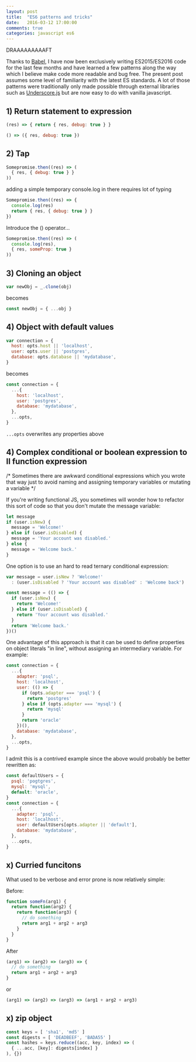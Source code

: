 ```yaml
---
layout: post
title:  "ES6 patterns and tricks"
date:   2016-03-12 17:00:00
comments: true
categories: javascript es6
---
```


DRAAAAAAAAAFT

Thanks to [Babel](), I have now been exclusively writing ES2015/ES2016
code for the last few months and have learned a few patterns along the
way which I believe make code more readable and bug free. The present
post assumes some level of familiarity with the latest ES standards.  A
lot of those patterns were traditionally only made possible through
external libraries such as [Underscore.js]() but are now easy to do with
vanilla javascript.

## 1) Return statement to expression

```javascript
(res) => { return { res, debug: true } }
```

```javascript
() => ({ res, debug: true })
```

## 2) Tap

```javascript
Somepromise.then((res) => (
  { res, { debug: true } }
))
```

adding a simple temporary console.log in there requires lot of typing

```javascript
Somepromise.then((res) => {
  console.log(res)
  return { res, { debug: true } }
})
```

Introduce the () operator...

```javascript
Somepromise.then((res) => (
  console.log(res),
  { res, someProp: true }
))
```

## 3) Cloning an object

```javascript
var newObj = _.clone(obj)
```

becomes

```javascript
const newObj = { ...obj }
```

## 4) Object with default values

```javascript
var connection = {
  host: opts.host || 'localhost',
  user: opts.user || 'postgres',
  database: opts.database || 'mydatabase',
}
```

becomes

```javascript
const connection = {
  ...{
    host: 'localhost',
    user: 'postgres',
    database: 'mydatabase',
  },
  ...opts,
}
```

`...opts` overwrites any properties above

## 4) Complex conditional or boolean expression to II function expression

/*
Sometimes there are awkward conditional expressions which you wrote
that way just to avoid naming and assigning temporary variables or
mutating a variable
*/

If you're writing functional JS, you sometimes will wonder how to refactor
this sort of code so that you don't mutate the message variable:

```javascript
let message
if (user.isNew) {
  message = 'Welcome!'
} else if (user.isDisabled) {
  message = 'Your account was disabled.'
} else {
  message = 'Welcome back.'
}
```

One option is to use an hard to read ternary conditional expression:

```javascript
var message = user.isNew ? 'Welcome!'
  : (user.isDisabled ? 'Your account was disabled' : 'Welcome back')
```

```javascript
const message = (() => {
  if (user.isNew) {
    return 'Welcome!'
  } else if (user.isDisabled) {
    return 'Your account was disabled.'
  }
  return 'Welcome back.'
})()
```

One advantage of this approach is that it can be used to define
properties on object literals "in line", without assigning an
intermediary variable. For example:

```javascript
const connection = {
  ...{
    adapter: 'psql',
    host: 'localhost',
    user: (() => {
      if (opts.adapter === 'psql') {
        return 'postgres'
      } else if (opts.adapter === 'mysql') {
        return 'mysql'
      }
      return 'oracle'
    })(),
    database: 'mydatabase',
  },
  ...opts,
}
```

I admit this is a contrived example since the above would probably be better
rewritten as:


```javascript
const defaultUsers = {
  psql: 'pogtgres',
  mysql: 'mysql',
  default: 'oracle',
}
const connection = {
  ...{
    adapter: 'psql',
    host: 'localhost',
    user: defaultUsers[opts.adapter || 'default'],
    database: 'mydatabase',
  },
  ...opts,
}
```

## x) Curried funcitons

What used to be verbose and error prone is now relatively simple:

Before:

```javascript
function someFn(arg1) {
  return function(arg2) {
    return function(arg3) {
      // do something
      return arg1 + arg2 + arg3
    }
  }
}
```

After

```javascript
(arg1) => (arg2) => (arg3) => {
  // do something
  return arg1 + arg2 + arg3
}
```

or

```javascript
(arg1) => (arg2) => (arg3) => (arg1 + arg2 + arg3)
```

## x) zip object

```javascript
const keys = [ 'sha1', 'md5' ]
const digests = [ 'DEADBEEF', 'BADA55' ]
const hashes = keys.reduce((acc, key, index) => (
  { ...acc, [key]: digests[index] }
), {})
```
